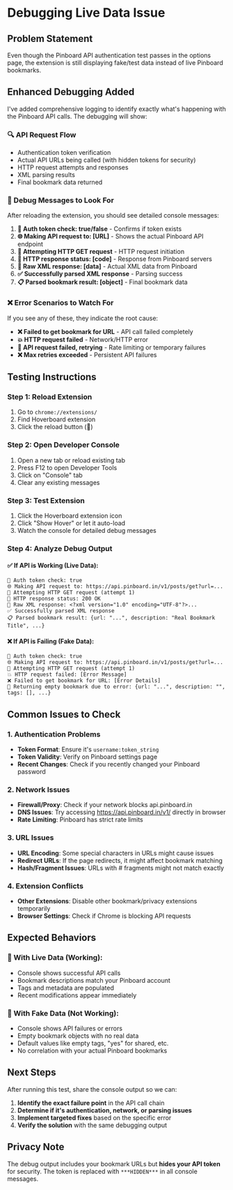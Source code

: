 # Debugging Live Data Issue

## Problem Statement

Even though the Pinboard API authentication test passes in the options page, the extension is still displaying fake/test data instead of live Pinboard bookmarks.

## Enhanced Debugging Added

I've added comprehensive logging to identify exactly what's happening with the Pinboard API calls. The debugging will show:

### 🔍 API Request Flow
- Authentication token verification
- Actual API URLs being called (with hidden tokens for security)
- HTTP request attempts and responses
- XML parsing results
- Final bookmark data returned

### 🚀 Debug Messages to Look For

After reloading the extension, you should see detailed console messages:

1. **🔐 Auth token check: true/false** - Confirms if token exists
2. **🌐 Making API request to: [URL]** - Shows the actual Pinboard API endpoint
3. **🚀 Attempting HTTP GET request** - HTTP request initiation
4. **📡 HTTP response status: [code]** - Response from Pinboard servers
5. **📄 Raw XML response: [data]** - Actual XML data from Pinboard
6. **✅ Successfully parsed XML response** - Parsing success
7. **📋 Parsed bookmark result: [object]** - Final bookmark data

### ❌ Error Scenarios to Watch For

If you see any of these, they indicate the root cause:

- **❌ Failed to get bookmark for URL** - API call failed completely
- **💥 HTTP request failed** - Network/HTTP error
- **🔄 API request failed, retrying** - Rate limiting or temporary failures
- **❌ Max retries exceeded** - Persistent API failures

## Testing Instructions

### Step 1: Reload Extension
1. Go to `chrome://extensions/`
2. Find Hoverboard extension
3. Click the reload button (🔄)

### Step 2: Open Developer Console
1. Open a new tab or reload existing tab
2. Press F12 to open Developer Tools
3. Click on "Console" tab
4. Clear any existing messages

### Step 3: Test Extension
1. Click the Hoverboard extension icon
2. Click "Show Hover" or let it auto-load
3. Watch the console for detailed debug messages

### Step 4: Analyze Debug Output

#### ✅ If API is Working (Live Data):
```
🔐 Auth token check: true
🌐 Making API request to: https://api.pinboard.in/v1/posts/get?url=...
🚀 Attempting HTTP GET request (attempt 1)
📡 HTTP response status: 200 OK
📄 Raw XML response: <?xml version="1.0" encoding="UTF-8"?>...
✅ Successfully parsed XML response
📋 Parsed bookmark result: {url: "...", description: "Real Bookmark Title", ...}
```

#### ❌ If API is Failing (Fake Data):
```
🔐 Auth token check: true
🌐 Making API request to: https://api.pinboard.in/v1/posts/get?url=...
🚀 Attempting HTTP GET request (attempt 1)
💥 HTTP request failed: [Error Message]
❌ Failed to get bookmark for URL: [Error Details]
📝 Returning empty bookmark due to error: {url: "...", description: "", tags: [], ...}
```

## Common Issues to Check

### 1. Authentication Problems
- **Token Format**: Ensure it's `username:token_string`
- **Token Validity**: Verify on Pinboard settings page
- **Recent Changes**: Check if you recently changed your Pinboard password

### 2. Network Issues
- **Firewall/Proxy**: Check if your network blocks api.pinboard.in
- **DNS Issues**: Try accessing https://api.pinboard.in/v1/ directly in browser
- **Rate Limiting**: Pinboard has strict rate limits

### 3. URL Issues
- **URL Encoding**: Some special characters in URLs might cause issues
- **Redirect URLs**: If the page redirects, it might affect bookmark matching
- **Hash/Fragment Issues**: URLs with # fragments might not match exactly

### 4. Extension Conflicts
- **Other Extensions**: Disable other bookmark/privacy extensions temporarily
- **Browser Settings**: Check if Chrome is blocking API requests

## Expected Behaviors

### 🎯 With Live Data (Working):
- Console shows successful API calls
- Bookmark descriptions match your Pinboard account
- Tags and metadata are populated
- Recent modifications appear immediately

### 🚫 With Fake Data (Not Working):
- Console shows API failures or errors
- Empty bookmark objects with no real data
- Default values like empty tags, "yes" for shared, etc.
- No correlation with your actual Pinboard bookmarks

## Next Steps

After running this test, share the console output so we can:

1. **Identify the exact failure point** in the API call chain
2. **Determine if it's authentication, network, or parsing issues**
3. **Implement targeted fixes** based on the specific error
4. **Verify the solution** with the same debugging output

## Privacy Note

The debug output includes your bookmark URLs but **hides your API token** for security. The token is replaced with `***HIDDEN***` in all console messages. 